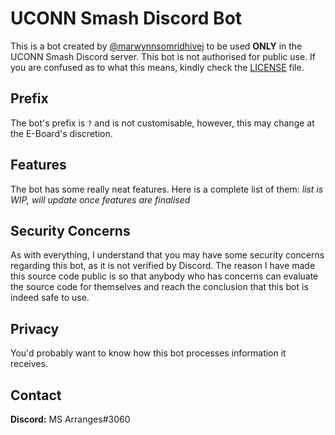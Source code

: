 # UCONN Smash Discord Bot
This is a bot created by [@marwynnsomridhivej](https://github.com/marwynnsomridhivej) to be used **ONLY** in the UCONN 
Smash Discord server. This bot is not authorised for public use. If you are confused as to what this means, kindly 
check the [LICENSE](https://github.com/marwynnsomridhivej/uconnsmashbot/blob/master/LICENSE) file.

## Prefix
The bot's prefix is `?` and is not customisable, however, this may change at the E-Board's discretion.

## Features
The bot has some really neat features. Here is a complete list of them:
*list is WIP, will update once features are finalised*

## Security Concerns
As with everything, I understand that you may have some security concerns regarding this bot, as it is not verified by 
Discord. The reason I have made this source code public is so that anybody who has concerns can evaluate the source 
code for themselves and reach the conclusion that this bot is indeed safe to use.

## Privacy
You'd probably want to know how this bot processes information it receives.

## Contact
**Discord:** MS Arranges#3060